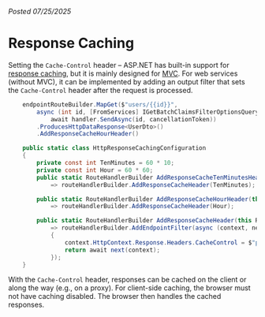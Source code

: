 *Posted 07/25/2025*

# Response Caching

Setting the `Cache-Control` header – ASP.NET has built-in support for [response caching](https://learn.microsoft.com/en-us/aspnet/core/performance/caching/response?view=aspnetcore-9.0), but it is mainly designed for [MVC](https://github.com/dotnet/aspnetcore/issues/58604).
For web services (without MVC), it can be implemented by adding an output filter that sets the `Cache-Control` header after the request is processed.

```C#
    endpointRouteBuilder.MapGet($"users/{{id}}",
        async (int id, [FromServices] IGetBatchClaimsFilterOptionsQueryHandler handler, CancellationToken cancellationToken) =>
            await handler.SendAsync(id, cancellationToken))
        .ProducesHttpDataResponse<UserDto>()
        .AddResponseCacheHourHeader()
```

```C#
    public static class HttpResponseCachingConfiguration
    {
        private const int TenMinutes = 60 * 10;
        private const int Hour = 60 * 60;
        public static RouteHandlerBuilder AddResponseCacheTenMinutesHeader(this RouteHandlerBuilder routeHandlerBuilder)
            => routeHandlerBuilder.AddResponseCacheHeader(TenMinutes);

        public static RouteHandlerBuilder AddResponseCacheHourHeader(this RouteHandlerBuilder routeHandlerBuilder)
            => routeHandlerBuilder.AddResponseCacheHeader(Hour);

        public static RouteHandlerBuilder AddResponseCacheHeader(this RouteHandlerBuilder routeHandlerBuilder, int maxAgeInSeconds)
            => routeHandlerBuilder.AddEndpointFilter(async (context, next) =>
            {
                context.HttpContext.Response.Headers.CacheControl = $"public,max-age={maxAgeInSeconds}";
                return await next(context);
            });
    }
```

With the `Cache-Control` header, responses can be cached on the client or along the way (e.g., on a proxy).
For client-side caching, the browser must not have caching disabled.
The browser then handles the cached responses.